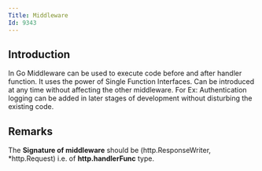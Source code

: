 ```yaml
---
Title: Middleware
Id: 9343
---
```

## Introduction

In Go Middleware can be used to execute code before and after handler function. It uses the power of Single Function Interfaces.
Can be introduced at any time without affecting the other middleware.
For Ex: Authentication logging can be added in later stages of development without disturbing the existing code.

## Remarks
The **Signature of middleware** should be (http.ResponseWriter, *http.Request) i.e. of
**http.handlerFunc** type.
